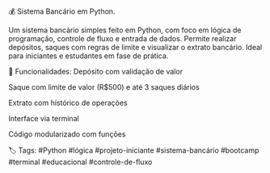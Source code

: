 💰 Sistema Bancário em Python.

Um sistema bancário simples feito em Python, com foco em lógica de programação, controle de fluxo e entrada de dados. Permite realizar depósitos, saques com regras de limite e visualizar o extrato bancário. Ideal para iniciantes e estudantes em fase de prática.

🔧 Funcionalidades:
Depósito com validação de valor

Saque com limite de valor (R$500) e até 3 saques diários

Extrato com histórico de operações

Interface via terminal

Código modularizado com funções

🏷️ Tags:
#Python #lógica #projeto-iniciante #sistema-bancário #bootcamp #terminal #educacional #controle-de-fluxo
